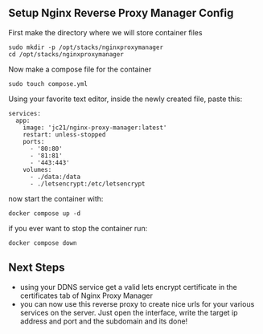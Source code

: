 ## Setup Nginx Reverse Proxy Manager Config

First make the directory where we will store container files
```
sudo mkdir -p /opt/stacks/nginxproxymanager
cd /opt/stacks/nginxproxymanager
```

Now make a compose file for the container
```
sudo touch compose.yml
```

Using your favorite text editor, inside the newly created file, paste this:
```
services:
  app:
    image: 'jc21/nginx-proxy-manager:latest'
    restart: unless-stopped
    ports:
      - '80:80'
      - '81:81'
      - '443:443'
    volumes:
      - ./data:/data
      - ./letsencrypt:/etc/letsencrypt
```

now start the container with:
```
docker compose up -d
```

if you ever want to stop the container run:
```
docker compose down
```

## Next Steps
- using your DDNS service get a valid lets encrypt certificate in the certificates tab of Nginx Proxy Manager
- you can now use this reverse proxy to create nice urls for your various services on the server. Just open the interface, write the target ip address and port and the subdomain and its done! 
